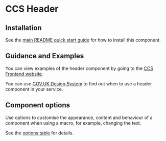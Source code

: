 # CCS Header

## Installation

See the [main README quick start guide](https://github.com/tim-s-ccs/ts-ccs-frontend#quick-start) for how to install this component.

## Guidance and Examples
You can view examples of the header component by going to the [CCS Frontend website](https://ts-ccs-frontend.herokuapp.com/components/header).

You can use [GOV.UK Design System](https://design-system.service.gov.uk/components/header) to find out when to use a header component in your service.

## Component options
Use options to customise the appearance, content and behaviour of a component when using a macro, for example, changing the text.

See the [options table](https://ts-ccs-frontend.herokuapp.com/components/header/options) for details.
